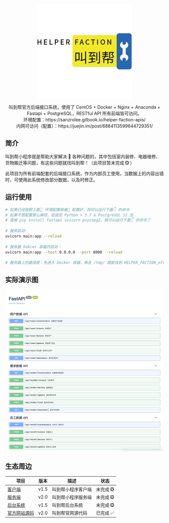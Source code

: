 <p align="center">
    <a href="#">
        <img alt="叫到帮" src="https://raw.githubusercontent.com/Sanzro-Lee/HELPER_FACTION_official_background_management_system/master/images/%E5%8F%AB%E5%88%B0%E5%B8%AE_logo.png" width="300">
    </a>
</p>

<p align="center">
    叫到帮官方后端接口系统，使用了 CentOS + Docker + Nginx + Anaconda + Fastapi + PostgreSQL，RESTful API 所有前端皆可访问。<br>
    环境配置：https://sanzrolee.gitbook.io/helper-faction-apis/<br>
    内网可访问（配置）：https://juejin.im/post/6884113599644729351/
</p>

<!-- <p align="center">
    <img alt="brage" src="https://img.shields.io/github/issues/Sanzro-Lee/HELPER_FACTION_official_background_management_system" width="auto">
    <img alt="brage" src="https://img.shields.io/github/forks/Sanzro-Lee/HELPER_FACTION_official_background_management_system" width="auto">
    <img alt="brage" src="https://img.shields.io/github/stars/Sanzro-Lee/HELPER_FACTION_official_background_management_system" width="auto">
    <img alt="brage" src="https://img.shields.io/github/license/Sanzro-Lee/HELPER_FACTION_official_background_management_system" width="auto">
</p> -->

## 简介

叫到帮小程序就是帮助大家解决 🧰 各种问题的，其中包括室内装修、电器维修、货物搬迁等问题，有这些问题就找叫到帮！（此项目暂未完成 ❎ ）

此项目为所有前端配套的后端接口系统，作为内部员工使用，当数据上的内容出错时，可使用此系统修改部分数据，以及时修正。


## 运行使用

```bash
# 如果已经按照上面👆 环境配置链接🔗 配置好，则可以运行下面👇 的命令
# 如果不想配置那么麻烦，安装完 Python > 3.7 & PostgreSQL 12 后
# 直接 pip install fastapi uvicorn psycopg2，就可以运行下面👇 的命令了

# 服务启动: 
uvicorn main:app --reload

# 服务器 Dokcer 容器内启动：
uvicorn main:app --host 0.0.0.0 --port 8000 --reload

# 服务器上的路径是：先进入 Docker 容器，再去 /tmp/ 就能找到 HELPER_FACTION_official_back_end_api
```

## 实际演示图

<img alt="实机演示图" src="https://raw.githubusercontent.com/Sanzro-Lee/HELPER_FACTION_official_website/master/images/Background%20Management%20System%20Demo.png" width="auto">

<!-- ## 文档
https://helperfaction.github.io/docs -->

## 生态周边

|项目|版本|描述|状态|
|--|--|--|--|
|[客户端](https://github.com/Sanzro-Lee/HELPER_FACTION_official_weapp_customer)|v1.5|叫到帮小程序客户端|未完成 ❎|
|[服务端](https://github.com/Sanzro-Lee/HELPER_FACTION_official_weapp_service)|v2.0|叫到帮小程序服务端|未完成 ❎|
|[后台系统](https://github.com/Sanzro-Lee/HELPER_FACTION_official_background_management_system)|v1.5|叫到帮后台系统|未完成 ❎|
|[官方网站源码](https://github.com/Sanzro-Lee/HELPER_FACTION_official_website)|v2.0|叫到帮官网源代码|已完成 ✅|
